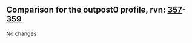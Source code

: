 ## Comparison for the outpost0 profile, rvn: [357](https://github.com/PRO100KatYT/FortniteProfileRevisions/tree/main/profiles/outpost0/357%20outpost0.json)-[359](https://github.com/PRO100KatYT/FortniteProfileRevisions/tree/main/profiles/outpost0/359%20outpost0.json)

No changes
